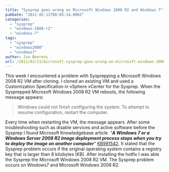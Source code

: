 ```yaml
---
title: "Sysprep goes wrong on Microsoft Windows 2008 R2 and Windows 7"
pubDate: "2011-02-11T08:05:14.000Z"
categories: 
  - "sysprep"
  - "windows-2008-r2"
  - "windows-7"
tags: 
  - "sysprep"
  - "windows2008"
  - "windows7"
author: Ivo Beerens
url: /2011/02/11/microsoft-sysprep-goes-wrong-on-microsoft-windows-2008-r2-and-windows-7/
---
```


This week I encountered a problem with Sysprepping a Microsoft Windows 2008 R2 VM after cloning. I cloned an existing VM and used a Customization Specification in vSphere vCenter for the Sysprep. When the Sysprepped Microsoft Windows 2008 R2 VM reboots, the following message appears:
> Windows could not finish configuring the system. To attempt to resume configuration, restart the computer.

Every time when restarting the VM, the message appears. After some troubleshooting such as disable services and active software before the Sysprep I found Microsoft Knowledgebase article  “_**A Windows 7 or a Windows Server 2008 R2 image deployment process stops when you try to deploy the image on another computer**_” [KB981542](http://support.microsoft.com/kb/981542). It stated that the Sysprep problem occurs if the original operating system contains a registry key that is larger than 8 kilobytes (KB). After installing the hotfix I was able the Sysprep the Microsoft Windows 2008 R2 VM. The Sysprep problem occurs on Windows7 and Microsoft Windows 2008 R2.



